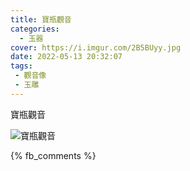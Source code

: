 ```yaml
---
title: 寶瓶觀音
categories:
  - 玉器
cover: https://i.imgur.com/2B5BUyy.jpg
date: 2022-05-13 20:32:07
tags:
 - 觀音像
 - 玉雕
---
```


寶瓶觀音

![寶瓶觀音](https://i.imgur.com/2B5BUyy.jpg)


{% fb_comments %}
